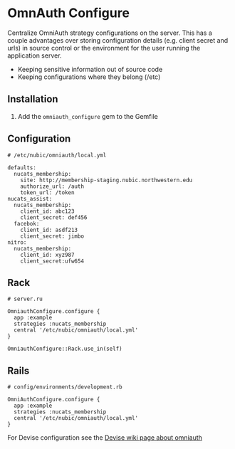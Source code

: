# OmnAuth Configure

Centralize OmniAuth strategy configurations on the server. This has a couple 
advantages over storing configuration details (e.g. client secret and urls) in 
source control or the environment for the user running the application server.

* Keeping sensitive information out of source code
* Keeping configurations where they belong (/etc)

## Installation

1. Add the `omniauth_configure` gem to the Gemfile

## Configuration

```
# /etc/nubic/omniauth/local.yml

defaults:
  nucats_membership:
    site: http://membership-staging.nubic.northwestern.edu
    authorize_url: /auth
    token_url: /token
nucats_assist:
  nucats_membership:
    client_id: abc123
    client_secret: def456
  facebok:
    client_id: asdf213
    client_secret: jimbo
nitro:
  nucats_membership:
    client_id: xyz987
    client_secret:ufw654
```

## Rack

```
# server.ru

OmniauthConfigure.configure {
  app :example
  strategies :nucats_membership
  central '/etc/nubic/omniauth/local.yml'
}

OmniauthConfigure::Rack.use_in(self)
```

## Rails

```
# config/environments/development.rb

OmniAuthConfigure.configure {
  app :example
  strategies :nucats_membership
  central '/etc/nubic/omniauth/local.yml'
}
```

For Devise configuration see the [Devise wiki page about omniauth](https://github.com/plataformatec/devise/wiki/OmniAuth:-Overview)


